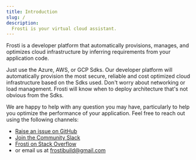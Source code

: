 ```yaml
---
title: Introduction
slug: /
description:
  Frosti is your virtual cloud assistant. 
---
```


Frosti is a developer platform that automatically provisions, manages, and optimizes cloud infrastructure by inferring requirements from your application code.

Just use the Azure, AWS, or GCP Sdks. Our developer platform will automatically provision the most secure, reliable and cost optimized cloud infrastructure based on the Sdks used. Don't worry about networking or load management. Frosti will know when to deploy architecture that's not obvious from the Sdks.

We are happy to help with any question you may have, particularly to help you
optimize the performance of your application. Feel free to reach out using the
following channels:

- [Raise an issue on GitHub]({@githubUrl@}/issues)
- [Join the Community Slack]({@slackUrl@})
- [Frosti on Stack Overflow]({@stackoverflowUrl@})
- or email us at [frostibuild@gmail.com](mailto:frostibuild@gmail.com)
